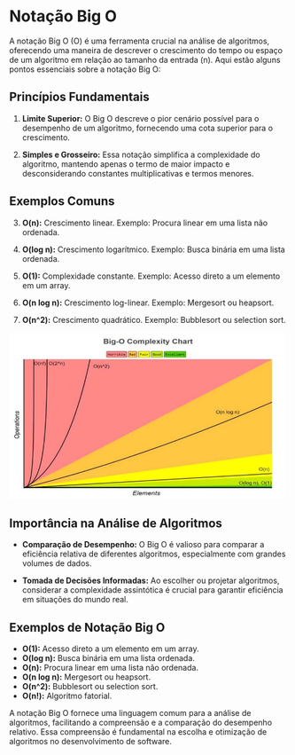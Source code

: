 # Notação Big O

A notação Big O (O) é uma ferramenta crucial na análise de algoritmos, oferecendo uma maneira de descrever o crescimento do tempo ou espaço de um algoritmo em relação ao tamanho da entrada (n). Aqui estão alguns pontos essenciais sobre a notação Big O:

## Princípios Fundamentais

1. **Limite Superior:** O Big O descreve o pior cenário possível para o desempenho de um algoritmo, fornecendo uma cota superior para o crescimento.

2. **Simples e Grosseiro:** Essa notação simplifica a complexidade do algoritmo, mantendo apenas o termo de maior impacto e desconsiderando constantes multiplicativas e termos menores.

## Exemplos Comuns

3. **O(n):** Crescimento linear. Exemplo: Procura linear em uma lista não ordenada.

4. **O(log n):** Crescimento logarítmico. Exemplo: Busca binária em uma lista ordenada.

5. **O(1):** Complexidade constante. Exemplo: Acesso direto a um elemento em um array.

6. **O(n log n):** Crescimento log-linear. Exemplo: Mergesort ou heapsort.

7. **O(n^2):** Crescimento quadrático. Exemplo: Bubblesort ou selection sort.

<img src="images\Big-O.jpeg" width="500" height="300">

## Importância na Análise de Algoritmos

- **Comparação de Desempenho:** O Big O é valioso para comparar a eficiência relativa de diferentes algoritmos, especialmente com grandes volumes de dados.

- **Tomada de Decisões Informadas:** Ao escolher ou projetar algoritmos, considerar a complexidade assintótica é crucial para garantir eficiência em situações do mundo real.

## Exemplos de Notação Big O

- **O(1):** Acesso direto a um elemento em um array.
- **O(log n):** Busca binária em uma lista ordenada.
- **O(n):** Procura linear em uma lista não ordenada.
- **O(n log n):** Mergesort ou heapsort.
- **O(n^2):** Bubblesort ou selection sort.
- **O(n!):** Algoritmo fatorial.

A notação Big O fornece uma linguagem comum para a análise de algoritmos, facilitando a compreensão e a comparação do desempenho relativo. Essa compreensão é fundamental na escolha e otimização de algoritmos no desenvolvimento de software.